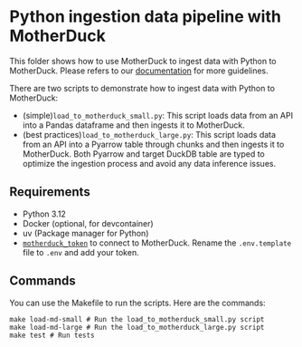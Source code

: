 # Python ingestion data pipeline with MotherDuck

This folder shows how to use MotherDuck to ingest data with Python to MotherDuck. Please refers to our [documentation](https://motherduck.com/docs/key-tasks/loading-data-into-motherduck/loading-data-md-python/) for more guidelines.

There are two scripts to demonstrate how to ingest data with Python to MotherDuck:
- (simple)`load_to_motherduck_small.py`: This script loads data from an API into a Pandas dataframe and then ingests it to MotherDuck.
- (best practices)`load_to_motherduck_large.py`: This script loads data from an API into a Pyarrow table through chunks and then ingests it to MotherDuck. Both Pyarrow and target DuckDB table are typed to optimize the ingestion process and avoid any data inference issues.

## Requirements
- Python 3.12
- Docker (optional, for devcontainer)
- uv (Package manager for Python)
- [`motherduck_token`](https://motherduck.com/docs/key-tasks/authenticating-and-connecting-to-motherduck/authenticating-to-motherduck/#creating-an-access-token) to connect to MotherDuck. Rename the `.env.template` file to `.env` and add your token.

## Commands
You can use the Makefile to run the scripts. Here are the commands:
```
make load-md-small # Run the load_to_motherduck_small.py script
make load-md-large # Run the load_to_motherduck_large.py script
make test # Run tests
```

